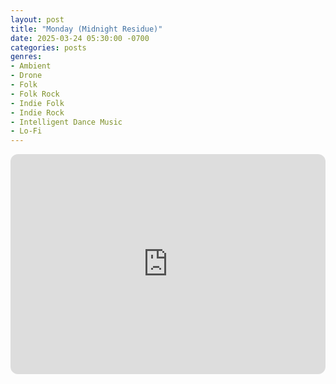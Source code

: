 ```yaml
---
layout: post
title: "Monday (Midnight Residue)"
date: 2025-03-24 05:30:00 -0700
categories: posts
genres:
- Ambient
- Drone
- Folk
- Folk Rock
- Indie Folk
- Indie Rock
- Intelligent Dance Music
- Lo-Fi
---
```

<iframe style="border-radius:12px" src="https://open.spotify.com/embed/playlist/2ufTj0vHuZmPeo7c0igq2R?utm_source=generator" width="100%" height="352" frameBorder="0" allowfullscreen="" allow="autoplay; clipboard-write; encrypted-media; fullscreen; picture-in-picture" loading="lazy"></iframe>